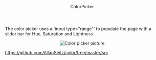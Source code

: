 <header>ColorPicker</header>
  <p>The color picker uses a 'input type="range"' to populate the page with a slider bar for Hue, Saturation and Lightness </p>
  <p align="center">
  <img alt="Color picker picture" src="https://colorpicker.crea-th.at/gifs/colorpicker.gif">
</p>


https://github.com/AllanSeitz/color/tree/master/src
